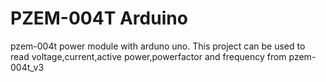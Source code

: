 # PZEM-004T Arduino
 pzem-004t power module with arduno uno. This project can be used to read voltage,current,active power,powerfactor and frequency from pzem-004t_v3
